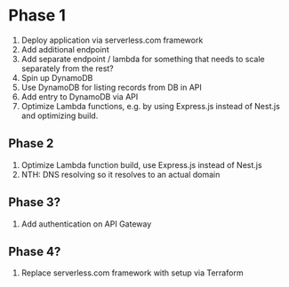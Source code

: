 # Phase 1
1. Deploy application via serverless.com framework
2. Add additional endpoint
3. Add separate endpoint / lambda for something that needs to scale separately from the rest?
4. Spin up DynamoDB
5. Use DynamoDB for listing records from DB in API
6. Add entry to DynamoDB via API
7. Optimize Lambda functions, e.g. by using Express.js instead of Nest.js and optimizing build.

## Phase 2
1. Optimize Lambda function build, use Express.js instead of Nest.js
2. NTH: DNS resolving so it resolves to an actual domain

## Phase 3?
1. Add authentication on API Gateway

## Phase 4?
1. Replace serverless.com framework with setup via Terraform